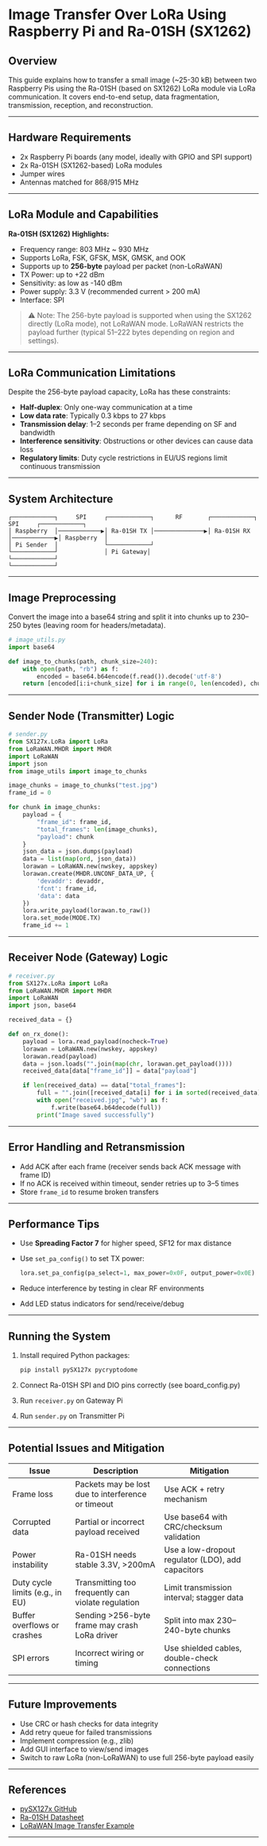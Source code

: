 # Image Transfer Over LoRa Using Raspberry Pi and Ra-01SH (SX1262)

## Overview

This guide explains how to transfer a small image (\~25-30 kB) between two Raspberry Pis using the Ra-01SH (based on SX1262) LoRa module via LoRa communication. It covers end-to-end setup, data fragmentation, transmission, reception, and reconstruction.

---

## Hardware Requirements

* 2x Raspberry Pi boards (any model, ideally with GPIO and SPI support)
* 2x Ra-01SH (SX1262-based) LoRa modules
* Jumper wires
* Antennas matched for 868/915 MHz

---

## LoRa Module and Capabilities

**Ra-01SH (SX1262) Highlights:**

* Frequency range: 803 MHz \~ 930 MHz
* Supports LoRa, FSK, GFSK, MSK, GMSK, and OOK
* Supports up to **256-byte** payload per packet (non-LoRaWAN)
* TX Power: up to +22 dBm
* Sensitivity: as low as -140 dBm
* Power supply: 3.3 V (recommended current > 200 mA)
* Interface: SPI

> ⚠️ Note: The 256-byte payload is supported when using the SX1262 directly (LoRa mode), not LoRaWAN mode. LoRaWAN restricts the payload further (typical 51–222 bytes depending on region and settings).

---

## LoRa Communication Limitations

Despite the 256-byte payload capacity, LoRa has these constraints:

* **Half-duplex**: Only one-way communication at a time
* **Low data rate**: Typically 0.3 kbps to 27 kbps
* **Transmission delay**: 1–2 seconds per frame depending on SF and bandwidth
* **Interference sensitivity**: Obstructions or other devices can cause data loss
* **Regulatory limits**: Duty cycle restrictions in EU/US regions limit continuous transmission

---

## System Architecture

```
┌────────────┐     SPI     ┌────────────┐      RF       ┌────────────┐     SPI     ┌────────────┐
│ Raspberry  │────────────▶│ Ra-01SH TX │──────────────▶│ Ra-01SH RX │────────────▶│ Raspberry  │
│ Pi Sender  │             └────────────┘                └────────────┘             │ Pi Gateway│
└────────────┘                                                             └────────────┘
```

---

## Image Preprocessing

Convert the image into a base64 string and split it into chunks up to 230–250 bytes (leaving room for headers/metadata).

```python
# image_utils.py
import base64

def image_to_chunks(path, chunk_size=240):
    with open(path, "rb") as f:
        encoded = base64.b64encode(f.read()).decode('utf-8')
    return [encoded[i:i+chunk_size] for i in range(0, len(encoded), chunk_size)]
```

---

## Sender Node (Transmitter) Logic

```python
# sender.py
from SX127x.LoRa import LoRa
from LoRaWAN.MHDR import MHDR
import LoRaWAN
import json
from image_utils import image_to_chunks

image_chunks = image_to_chunks("test.jpg")
frame_id = 0

for chunk in image_chunks:
    payload = {
        "frame_id": frame_id,
        "total_frames": len(image_chunks),
        "payload": chunk
    }
    json_data = json.dumps(payload)
    data = list(map(ord, json_data))
    lorawan = LoRaWAN.new(nwskey, appskey)
    lorawan.create(MHDR.UNCONF_DATA_UP, {
        'devaddr': devaddr,
        'fcnt': frame_id,
        'data': data
    })
    lora.write_payload(lorawan.to_raw())
    lora.set_mode(MODE.TX)
    frame_id += 1
```

---

## Receiver Node (Gateway) Logic

```python
# receiver.py
from SX127x.LoRa import LoRa
from LoRaWAN.MHDR import MHDR
import LoRaWAN
import json, base64

received_data = {}

def on_rx_done():
    payload = lora.read_payload(nocheck=True)
    lorawan = LoRaWAN.new(nwskey, appskey)
    lorawan.read(payload)
    data = json.loads("".join(map(chr, lorawan.get_payload())))
    received_data[data["frame_id"]] = data["payload"]

    if len(received_data) == data["total_frames"]:
        full = "".join([received_data[i] for i in sorted(received_data)])
        with open("received.jpg", "wb") as f:
            f.write(base64.b64decode(full))
        print("Image saved successfully")
```

---

## Error Handling and Retransmission

* Add ACK after each frame (receiver sends back ACK message with frame ID)
* If no ACK is received within timeout, sender retries up to 3–5 times
* Store `frame_id` to resume broken transfers

---

## Performance Tips

* Use **Spreading Factor 7** for higher speed, SF12 for max distance
* Use `set_pa_config()` to set TX power:

  ```python
  lora.set_pa_config(pa_select=1, max_power=0x0F, output_power=0x0E)
  ```
* Reduce interference by testing in clear RF environments
* Add LED status indicators for send/receive/debug

---

## Running the System

1. Install required Python packages:

   ```sh
   pip install pySX127x pycryptodome
   ```
2. Connect Ra-01SH SPI and DIO pins correctly (see board\_config.py)
3. Run `receiver.py` on Gateway Pi
4. Run `sender.py` on Transmitter Pi

---

## Potential Issues and Mitigation

| Issue                           | Description                                        | Mitigation                                        |
| ------------------------------- | -------------------------------------------------- | ------------------------------------------------- |
| Frame loss                      | Packets may be lost due to interference or timeout | Use ACK + retry mechanism                         |
| Corrupted data                  | Partial or incorrect payload received              | Use base64 with CRC/checksum validation           |
| Power instability               | Ra-01SH needs stable 3.3V, >200mA                  | Use a low-dropout regulator (LDO), add capacitors |
| Duty cycle limits (e.g., in EU) | Transmitting too frequently can violate regulation | Limit transmission interval; stagger data         |
| Buffer overflows or crashes     | Sending >256-byte frame may crash LoRa driver      | Split into max 230–240-byte chunks                |
| SPI errors                      | Incorrect wiring or timing                         | Use shielded cables, double-check connections     |

---

## Future Improvements

* Use CRC or hash checks for data integrity
* Add retry queue for failed transmissions
* Implement compression (e.g., zlib)
* Add GUI interface to view/send images
* Switch to raw LoRa (non-LoRaWAN) to use full 256-byte payload easily

---

## References

* [pySX127x GitHub](https://github.com/mayeranalytics/pySX127x)
* [Ra-01SH Datasheet](https://docs.ai-thinker.com/_media/lora/docs/ra-01sh_specification_v1.1.pdf)
* [LoRaWAN Image Transfer Example](https://github.com/jeroennijhof/LoRaWAN-image-transfer)

---




